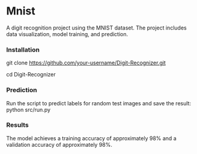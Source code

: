 # Mnist
A digit recognition project using the MNIST dataset. The project includes data visualization, model training, and prediction.

### Installation
git clone https://github.com/your-username/Digit-Recognizer.git

cd Digit-Recognizer

### Prediction
Run the script to predict labels for random test images and save the result:
python src/run.py

### Results
The model achieves a training accuracy of approximately 98% and a validation accuracy of approximately 98%.
